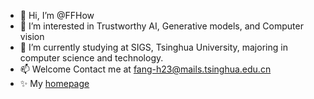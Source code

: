 - 👋 Hi, I’m @FFHow
- 👀 I’m interested in Trustworthy AI, Generative models, and Computer vision
- 🌱 I’m currently studying at SIGS, Tsinghua University, majoring in computer science and technology.
- 📫 Welcome Contact me at fang-h23@mails.tsinghua.edu.cn
- ✨ My [homepage](https://ffhibnese.github.io/)

<!---
ffhibnese/ffhibnese is a ✨ special ✨ repository because its `README.md` (this file) appears on your GitHub profile.
You can click the Preview link to take a look at your changes.
--->
